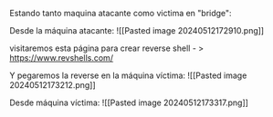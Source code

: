 Estando tanto maquina atacante como victima en "bridge":

Desde la máquina atacante:
![[Pasted image 20240512172910.png]]

visitaremos esta página para crear reverse shell - > https://www.revshells.com/

Y pegaremos la reverse en la máquina víctima:
![[Pasted image 20240512173212.png]]

Desde máquina víctima:
![[Pasted image 20240512173317.png]]



